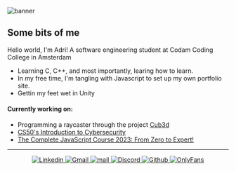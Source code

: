![banner](https://i.imgur.com/yQdXzmb.jpeg)

 ## Some bits of me
 
 Hello world, I'm Adri! A software engineering student at Codam Coding College in Amsterdam  
 
  - Learning C, C++, and most importantly, learing how to learn.
  - In my free time, I'm tangling with Javascript to set up my own portfolio site.
  - Gettin my feet wet in Unity

#### Currently working on:
- Programming a raycaster through the project [Cub3d](https://github.com/arommers/cub3d)
- [CS50's Introduction to Cybersecurity](https://cs50.harvard.edu/cybersecurity/2023/)
- [The Complete JavaScript Course 2023: From Zero to Expert!](https://www.udemy.com/course/the-complete-javascript-course/)

---

<div align="center">
  <a href="https://www.linkedin.com/in/adrirommers71475110b">
    <img src="https://img.shields.io/badge/Linkedin-FF69B4?logo=Linkedin&logoColor=Linkedin" alt="Linkedin">
  </a>
  <a href="mailto:a3.p.rommers@gmail.com">
    <img src="https://img.shields.io/badge/Gmail-FF69B4?logo=Gmail&logoColor=white" alt="Gmail">
  </a>
  <a href="mailto:arommers@student.codam.nl">
    <img src="https://img.shields.io/badge/mail-FF69B4?logo=42&logoColor=white" alt="mail">
  </a>
  <a href="https://discord.gg/Vxz9z98V">
    <img src="https://img.shields.io/badge/Discord-FF69B4?logo=Discord&logoColor=white" alt="Discord">
  </a>
  <a href="https://github.com/arommers">
    <img src="https://img.shields.io/badge/Github-FF69B4?logo=Github" alt="Github">
  </a>
  <a href="https://i.imgur.com/D5AhCea.gif" target="_blank">
    <img src="https://img.shields.io/badge/OnlyFans-FF69B4?logo=Onlyfans&logoColor=white" alt="OnlyFans">
  </a>
</div>

<!--
**arommers/arommers** is a ✨ _special_ ✨ repository because its `README.md` (this file) appears on your GitHub profile.

Here are some ideas to get you started:

- 🔭 I’m currently working on ...
## 🌱 I’m currently learning C
- 👯 I’m looking to collaborate on ...
- 🤔 I’m looking for help with ...
- 💬 Ask me about ...
- 📫 How to reach me: ...
- 😄 Pronouns: ...
- ⚡ Fun fact: ...
-->
